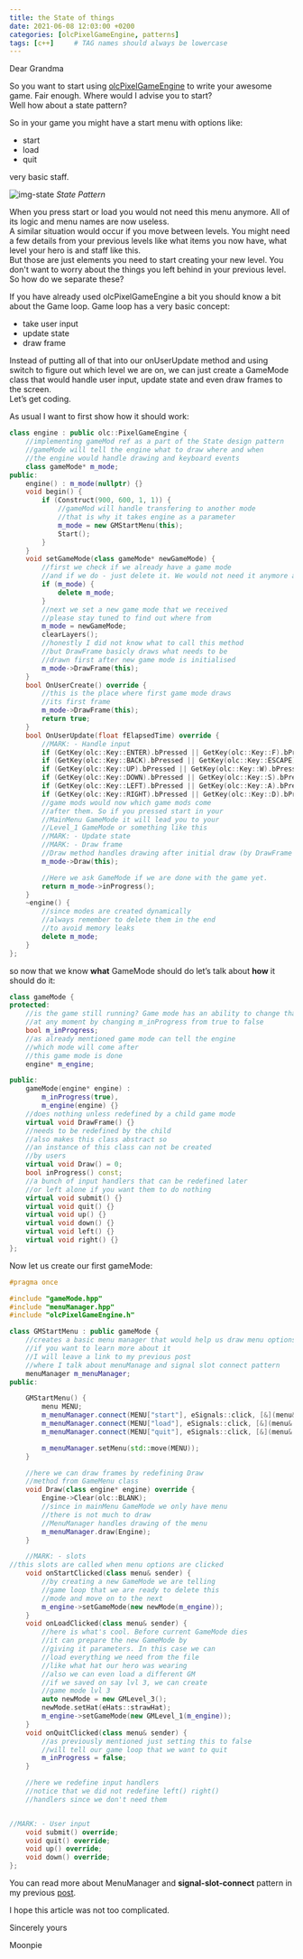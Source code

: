 ```yaml
---
title: the State of things
date: 2021-06-08 12:03:00 +0200
categories: [olcPixelGameEngine, patterns]
tags: [c++]     # TAG names should always be lowercase
---
```


Dear Grandma 

So you want to start using 
[olcPixelGameEngine](https://github.com/OneLoneCoder/olcPixelGameEngine) to write your awesome game.
Fair enough. Where would I advise you to start?  
Well how about a state pattern?

So in your game you might have a start menu with options like:  
* start
* load
* quit

very basic staff.

![img-state](/assets/post_assets/state.png)
_State Pattern_

When you press start or load you would not need this menu anymore. All of its logic and menu names are now useless.  
A similar situation would occur if you move between levels. You might need a few details from your previous levels like what
items you now have, what level your hero is and staff like this.   
But those are just elements you need to start creating your new level. You don't want to worry about the things you left behind in your previous level.  
So how do we separate these?

If you have already used olcPixelGameEngine a bit you should know a bit about the Game loop. Game loop has a very basic concept:

* take user input
* update state
* draw frame

Instead of putting all of that into our onUserUpdate method and using switch to figure out which level we are on,
we can just create a GameMode class that would handle user input, update state and even draw frames to the screen.  
Let’s get coding.

As usual I want to first show how it should work:

```c++
class engine : public olc::PixelGameEngine {
    //implementing gameMod ref as a part of the State design pattern
    //gameMode will tell the engine what to draw where and when
    //the engine would handle drawing and keyboard events
    class gameMode* m_mode;
public:
    engine() : m_mode(nullptr) {}
    void begin() {
        if (Construct(900, 600, 1, 1)) {
            //gameMod will handle transfering to another mode
            //that is why it takes engine as a parameter
            m_mode = new GMStartMenu(this);
            Start();
        }
    }
    void setGameMode(class gameMode* newGameMode) {
        //first we check if we already have a game mode
        //and if we do - just delete it. We would not need it anymore at this point
        if (m_mode) {
            delete m_mode;
        }
        //next we set a new game mode that we received
        //please stay tuned to find out where from
        m_mode = newGameMode;
        clearLayers();
        //honestly I did not know what to call this method
        //but DrawFrame basicly draws what needs to be
        //drawn first after new game mode is initialised
        m_mode->DrawFrame(this);
    }
    bool OnUserCreate() override {
        //this is the place where first game mode draws
        //its first frame
        m_mode->DrawFrame(this);
        return true;
    }
    bool OnUserUpdate(float fElapsedTime) override {
        //MARK: - Handle input
        if (GetKey(olc::Key::ENTER).bPressed || GetKey(olc::Key::F).bPressed) m_mode->submit();
        if (GetKey(olc::Key::BACK).bPressed || GetKey(olc::Key::ESCAPE).bPressed || GetKey(olc::Key::E).bPressed) m_mode->quit();
        if (GetKey(olc::Key::UP).bPressed || GetKey(olc::Key::W).bPressed) m_mode->up();
        if (GetKey(olc::Key::DOWN).bPressed || GetKey(olc::Key::S).bPressed) m_mode->down();
        if (GetKey(olc::Key::LEFT).bPressed || GetKey(olc::Key::A).bPressed) m_mode->left();
        if (GetKey(olc::Key::RIGHT).bPressed || GetKey(olc::Key::D).bPressed) m_mode->right();
        //game mods would now which game mods come
        //after them. So if you pressed start in your
        //MainMenu GameMode it will lead you to your
        //Level_1 GameMode or something like this
        //MARK: - Update state
        //MARK: - Draw frame
        //Draw method handles drawing after initial draw (by DrawFrame method)
        m_mode->Draw(this);

        //Here we ask GameMode if we are done with the game yet.
        return m_mode->inProgress();
    }
    ~engine() {
        //since modes are created dynamically
        //always remember to delete them in the end
        //to avoid memory leaks
        delete m_mode;
    }
};
```

so now that we know **what** GameMode should do let’s talk about **how** it should do it:

```c++
class gameMode {
protected:
    //is the game still running? Game mode has an ability to change that
    //at any moment by changing m_inProgress from true to false
    bool m_inProgress;
    //as already mentioned game mode can tell the engine
    //which mode will come after
    //this game mode is done
    engine* m_engine;

public:
    gameMode(engine* engine) :
        m_inProgress(true),
        m_engine(engine) {}
    //does nothing unless redefined by a child game mode
    virtual void DrawFrame() {}
    //needs to be redefined by the child
    //also makes this class abstract so
    //an instance of this class can not be created
    //by users
    virtual void Draw() = 0;
    bool inProgress() const;
    //a bunch of input handlers that can be redefined later
    //or left alone if you want them to do nothing
    virtual void submit() {}
    virtual void quit() {}
    virtual void up() {}
    virtual void down() {}
    virtual void left() {}
    virtual void right() {}
};
```
    
    
Now let us create our first gameMode:

```c++
#pragma once

#include "gameMode.hpp"
#include "menuManager.hpp"
#include "olcPixelGameEngine.h"

class GMStartMenu : public gameMode {
    //creates a basic menu manager that would help us draw menu options
    //if you want to learn more about it
    //I will leave a link to my previous post
    //where I talk about menuManage and signal slot connect pattern
    menuManager m_menuManager;
public:

    GMStartMenu() {
        menu MENU;
        m_menuManager.connect(MENU["start"], eSignals::click, [&](menu& sender) { this->onStartClicked(sender); });
        m_menuManager.connect(MENU["load"], eSignals::click, [&](menu& sender) { this->onLoadClicked(sender); });
        m_menuManager.connect(MENU["quit"], eSignals::click, [&](menu& sender) { this->onQuitClicked(sender); });

        m_menuManager.setMenu(std::move(MENU));
    }

    //here we can draw frames by redefining Draw
    //method from GameMenu class
    void Draw(class engine* engine) override {
        Engine->Clear(olc::BLANK);
        //since in mainMenu GameMode we only have menu
        //there is not much to draw
        //MenuManager handles drawing of the menu
        m_menuManager.draw(Engine);
    }

    //MARK: - slots
//this slots are called when menu options are clicked
    void onStartClicked(class menu& sender) {
        //by creating a new GameMode we are telling
        //game loop that we are ready to delete this
        //mode and move on to the next
        m_engine->setGameMode(new newMode(m_engine));
    }
    void onLoadClicked(class menu& sender) {
        //here is what's cool. Before current GameMode dies
        //it can prepare the new GameMode by
        //giving it parameters. In this case we can
        //load everything we need from the file
        //like what hat our hero was wearing
        //also we can even load a different GM
        //if we saved on say lvl 3, we can create
        //game mode lvl 3 
        auto newMode = new GMLevel_3();
        newMode.setHat(eHats::strawHat);
        m_engine->setGameMode(new GMLevel_1(m_engine));
    }
    void onQuitClicked(class menu& sender) {
        //as previously mentioned just setting this to false
        //will tell our game loop that we want to quit
        m_inProgress = false;
    }

    //here we redefine input handlers
    //notice that we did not redefine left() right()
    //handlers since we don't need them 


//MARK: - User input
    void submit() override;
    void quit() override;
    void up() override;
    void down() override;
};
```

You can read more about MenuManager and **signal-slot-connect** pattern in my previous [post](https://iam1mperec.github.io/blog/posts/options_observer/).

I hope this article was not too complicated.

Sincerely yours

Moonpie
